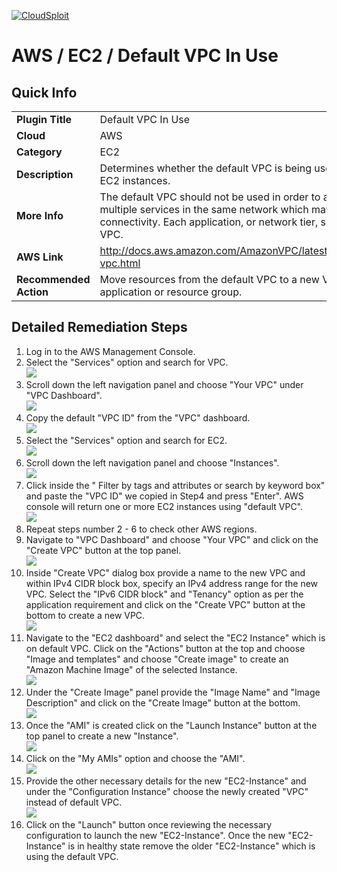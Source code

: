 [![CloudSploit](https://cloudsploit.com/img/logo-new-big-text-100.png "CloudSploit")](https://cloudsploit.com)

# AWS / EC2 / Default VPC In Use

## Quick Info

| | |
|-|-|
| **Plugin Title** | Default VPC In Use |
| **Cloud** | AWS |
| **Category** | EC2 |
| **Description** | Determines whether the default VPC is being used for launching EC2 instances. |
| **More Info** | The default VPC should not be used in order to avoid launching multiple services in the same network which may not require connectivity. Each application, or network tier, should use its own VPC. |
| **AWS Link** | http://docs.aws.amazon.com/AmazonVPC/latest/UserGuide/default-vpc.html |
| **Recommended Action** | Move resources from the default VPC to a new VPC created for that application or resource group. |

## Detailed Remediation Steps
1. Log in to the AWS Management Console.
2. Select the "Services" option and search for VPC. </br> <img src="/resources/aws/ec2/default-vpc-in-use/step2.png"/>
3. Scroll down the left navigation panel and choose "Your VPC" under "VPC Dashboard". </br> <img src="/resources/aws/ec2/default-vpc-in-use/step3.png"/>
4. Copy the default "VPC ID" from the "VPC" dashboard.</br>  <img src="/resources/aws/ec2/default-vpc-in-use/step4.png"/>
5. Select the "Services" option and search for EC2. </br> <img src="/resources/aws/ec2/default-vpc-in-use/step5.png"/>
6. Scroll down the left navigation panel and choose "Instances". </br>  <img src="/resources/aws/ec2/default-vpc-in-use/step6.png"/>
7. Click inside the " Filter by tags and attributes or search by keyword box" and paste the "VPC ID" we copied in Step4 and press "Enter". AWS console will return one or more EC2 instances using "default VPC".</br> <img src="/resources/aws/ec2/default-vpc-in-use/step7.png"/>
8. Repeat steps number 2 - 6 to check other AWS regions. </br>
9. Navigate to "VPC Dashboard" and choose "Your VPC" and click on the "Create VPC" button at the top panel. </br> <img src="/resources/aws/ec2/default-vpc-in-use/step9.png"/>
10. Inside "Create VPC" dialog box provide a name to the new VPC and within IPv4 CIDR block box, specify an IPv4 address range for the new VPC. Select the "IPv6 CIDR block" and "Tenancy" option as per the application requirement and click on the "Create VPC" button at the bottom to create a new VPC. </br> <img src="/resources/aws/ec2/default-vpc-in-use/step10.png"/>
11. Navigate to the "EC2 dashboard" and select the "EC2 Instance" which is on default VPC. Click on the "Actions" button at the top and choose "Image and templates" and choose "Create image" to create an "Amazon Machine Image" of the selected Instance. </br> <img src="/resources/aws/ec2/default-vpc-in-use/step11.png"/>
12. Under the "Create Image" panel provide the "Image Name" and "Image Description" and click on the "Create Image" button at the bottom.</br> <img src="/resources/aws/ec2/default-vpc-in-use/step12.png"/>
13. Once the "AMI" is created click on the "Launch Instance" button at the top panel to create a new "Instance".</br> <img src="/resources/aws/ec2/default-vpc-in-use/step13.png"/>
14. Click on the "My AMIs" option and choose the "AMI".</br> <img src="/resources/aws/ec2/default-vpc-in-use/step14.png"/>
15. Provide the other necessary details for the new "EC2-Instance" and under the "Configuration Instance" choose the newly created "VPC" instead of default VPC.</br> <img src="/resources/aws/ec2/default-vpc-in-use/step15.png"/>
16. Click on the "Launch" button once reviewing the necessary configuration to launch the new "EC2-Instance". Once the new "EC2-Instance" is in healthy state remove the older "EC2-Instance" which is using the default VPC.</br>
